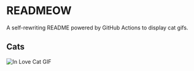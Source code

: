 # READMEOW

A self-rewriting README powered by GitHub Actions to display cat gifs.

## Cats

![In Love Cat GIF](https://media4.giphy.com/media/MDJ9IbxxvDUQM/200.gif?cid=9acd02dav74ysmnckzpov3zxw4koj55m2v1vdy2kpc2l8oee&ep=v1_gifs_search&rid=200.gif&ct=g)
